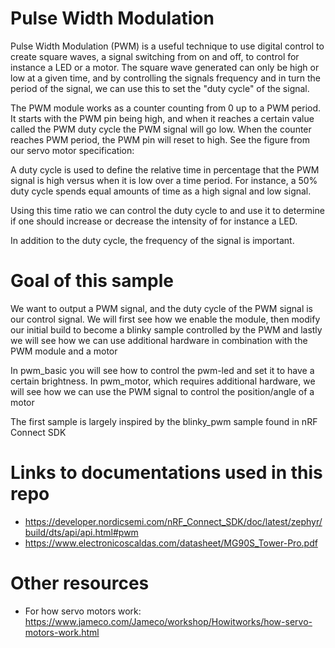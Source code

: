 # Pulse Width Modulation
Pulse Width Modulation (PWM) is a useful technique to use digital control to create square waves, a signal switching from on and off, to control for instance a LED or a motor. The square wave generated can only be high or low at a given time, and by controlling the signals frequency and in turn the period of the signal, we can use this to set the "duty cycle" of the signal.

 The PWM module works as a counter counting from 0 up to a PWM period. It starts with the PWM pin being high, and when it reaches a certain value called the PWM duty cycle the PWM signal will go low. When the counter reaches PWM period, the PWM pin will reset to high. See the figure from our servo motor specification:

A duty cycle is used to define the relative time in percentage that the PWM signal is high versus when it is low over a time period. For instance, a 50% duty cycle spends equal amounts of time as a high signal and low signal. 

Using this time ratio we can control the duty cycle to and use it to determine if one should increase or decrease the intensity of for instance a LED. 

In addition to the duty cycle, the frequency of the signal is important. 

# Goal of this sample
We want to output a PWM signal, and the duty cycle of the PWM signal is our control signal. We will first see how we enable the module, then modify our initial build to become a blinky sample controlled by the PWM and lastly we will see how we can use additional hardware in combination with the PWM module and a motor

In pwm_basic you will see how to control the pwm-led and set it to have a certain brightness. In pwm_motor, which requires additional hardware, we will see how we can use the PWM signal to control the position/angle of a motor

The first sample is largely inspired by the blinky_pwm sample found in nRF Connect SDK

# Links to documentations used in this repo
* https://developer.nordicsemi.com/nRF_Connect_SDK/doc/latest/zephyr/build/dts/api/api.html#pwm
* https://www.electronicoscaldas.com/datasheet/MG90S_Tower-Pro.pdf

# Other resources
* For how servo motors work: https://www.jameco.com/Jameco/workshop/Howitworks/how-servo-motors-work.html 



